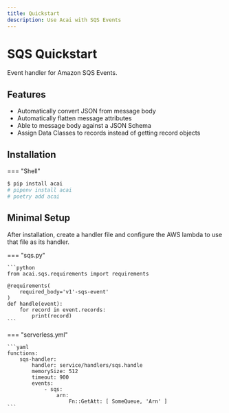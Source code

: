```yaml
---
title: Quickstart
description: Use Acai with SQS Events
---
```


# SQS Quickstart

Event handler for Amazon SQS Events.

## Features

* Automatically convert JSON from message body
* Automatically flatten message attributes
* Able to message body against a JSON Schema
* Assign Data Classes to records instead of getting record objects

## Installation

=== "Shell"
```bash
$ pip install acai
# pipenv install acai
# poetry add acai
```

## Minimal Setup

After installation, create a handler file and configure the AWS lambda to use that file as its handler.

=== "sqs.py"

    ```python
    from acai.sqs.requirements import requirements
    
    @requirements(
        required_body='v1'-sqs-event'
    )
    def handle(event):
        for record in event.records:
            print(record)
    ```

=== "serverless.yml"

    ```yaml
    functions:
        sqs-handler:
            handler: service/handlers/sqs.handle
            memorySize: 512
            timeout: 900
            events:
                - sqs:
                    arn:
                        Fn::GetAtt: [ SomeQueue, 'Arn' ]
    ```
